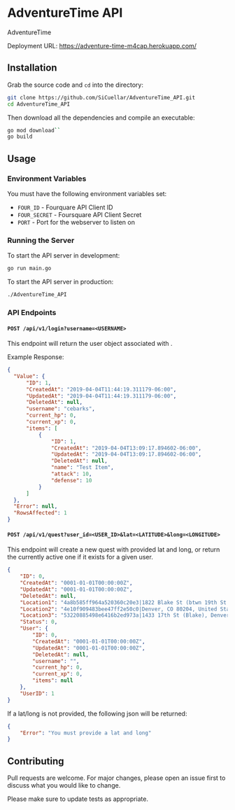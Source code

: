 # AdventureTime API

AdventureTime

Deployment URL: https://adventure-time-m4cap.herokuapp.com/

## Installation

Grab the source code and `cd` into the directory:

```bash
git clone https://github.com/SiCuellar/AdventureTime_API.git
cd AdventureTime_API
```

Then download all the dependencies and compile an executable:

```bash
go mod download``
go build
```

## Usage

### Environment Variables
You must have the following environment variables set:

- `FOUR_ID` - Fourquare API Client ID
- `FOUR_SECRET` - Foursquare API Client Secret
- `PORT` - Port for the webserver to listen on


### Running the Server
To start the API server in development:
```bash
go run main.go
```

To start the API server in production:
```bash
./AdventureTime_API
```

### API Endpoints

#### `POST /api/v1/login?username=<USERNAME>`
This endpoint will return the user object associated with <USERNAME>.

Example Response:
```json
{
  "Value": {
      "ID": 1,
      "CreatedAt": "2019-04-04T11:44:19.311179-06:00",
      "UpdatedAt": "2019-04-04T11:44:19.311179-06:00",
      "DeletedAt": null,
      "username": "cebarks",
      "current_hp": 0,
      "current_xp": 0,
      "items": [
          {
              "ID": 1,
              "CreatedAt": "2019-04-04T13:09:17.894602-06:00",
              "UpdatedAt": "2019-04-04T13:09:17.894602-06:00",
              "DeletedAt": null,
              "name": "Test Item",
              "attack": 10,
              "defense": 10
          }
      ]
  },
  "Error": null,
  "RowsAffected": 1
}
```

#### `POST /api/v1/quest?user_id=<USER_ID>&lat=<LATITUDE>&long=<LONGITUDE>`
This endpoint will create a new quest with provided lat and long, or return the currently active one if it exists for a given user.

```json
{
    "ID": 0,
    "CreatedAt": "0001-01-01T00:00:00Z",
    "UpdatedAt": "0001-01-01T00:00:00Z",
    "DeletedAt": null,
    "Location1": "4a8b585ff964a520360c20e3|1822 Blake St (btwn 19th St & 18th St), Denver, CO 80202, United States",
    "Location2": "4e10f909483bee47ff2e50c0|Denver, CO 80204, United States",
    "Location3": "53220885498e6416b2ed973a|1433 17th St (Blake), Denver, CO 80202, United States",
    "Status": 0,
    "User": {
        "ID": 0,
        "CreatedAt": "0001-01-01T00:00:00Z",
        "UpdatedAt": "0001-01-01T00:00:00Z",
        "DeletedAt": null,
        "username": "",
        "current_hp": 0,
        "current_xp": 0,
        "items": null
    },
    "UserID": 1
}
```

If a lat/long is not provided, the following json will be returned:

```json
{
    "Error": "You must provide a lat and long"
}
```

## Contributing
Pull requests are welcome. For major changes, please open an issue first to discuss what you would like to change.

Please make sure to update tests as appropriate.
